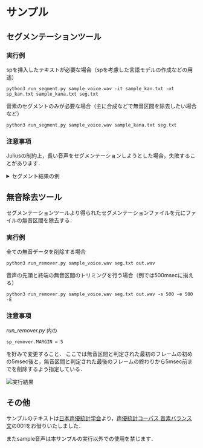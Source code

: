 # サンプル

## セグメンテーションツール

### 実行例

spを挿入したテキストが必要な場合（spを考慮した言語モデルの作成などの用途）

```
python3 run_segment.py sample_voice.wav -it sample_kan.txt -ot sp_kan.txt sample_kana.txt seg.txt
```

音素のセグメントのみが必要な場合（主に合成などで無音区間を除去したい場合など）

```
python3 run_segment.py sample_voice.wav sample_kana.txt seg.txt
```

### 注意事項

Juliusの制約上，長い音声をセグメンテーションしようとした場合，失敗することがあります．

<details>
<summary>セグメント結果の例</summary>

```
0 71 silB
72 74 m
75 83 a
84 91 t
92 108 a
109 137 sp
138 144 t
145 164 o:
165 170 j
171 173 i
174 179 n
180 185 o
186 194 y
195 211 o:
212 214 n
215 230 i
231 286 sp
287 291 g
292 298 o
299 304 d
305 313 a
314 320 i
321 337 my
338 342 o
343 345 u
346 356 o:
357 362 t
363 365 o
366 372 y
373 375 o
376 382 b
383 386 a
387 389 r
390 397 e
398 402 r
403 420 u
421 453 sp
454 472 sh
473 475 u
476 484 y
485 500 o:
501 503 n
504 512 a
513 525 my
526 532 o:
533 552 o:
553 557 n
558 573 o
574 589 sp
590 605 ch
606 619 u:
620 635 o:
636 640 n
641 645 i
646 654 h
655 662 a
663 666 i
667 674 s
675 679 a
680 682 r
683 690 e
691 693 r
694 696 u
697 706 k
707 710 o
711 715 t
716 720 o
721 729 m
730 735 o
736 762 o:
763 772 i
773 872 silE
```
</details>

## 無音除去ツール

セグメンテーションツールより得られたセグメンテーションファイルを元にファイルの無音区間を除去する．

### 実行例

全ての無音データを削除する場合

```
python3 run_remover.py sample_voice.wav seg.txt out.wav
```

音声の先頭と終端の無音区間のトリミングを行う場合（例では500msecに揃える）

```
python3 run_remover.py sample_voice.wav seg.txt out.wav -s 500 -e 500 -E
```

### 注意事項

_run_remover.py_ 内の
```
sp_remover.MARGIN = 5
```
を好みで変更すること．
ここでは無音区間と判定された最初のフレームの初めの5msec後と，無音区間と判定された最後のフレームの終わりから5msec前までを削除するよう指定している．

![実行結果](https://github.com/yamachu/julius4seg/raw/master/sample/result.png "サンプル")


## その他

サンプルのテキストは[日本声優統計学会](http://voice-statistics.github.io/)より，[声優統計コーパス 音素バランス文](https://github.com/voice-statistics/voice-statistics.github.com/blob/master/assets/doc/balance_sentences.txt)の001をお借りいたしました．

またsample音声は本サンプルの実行以外での使用を禁じます．

